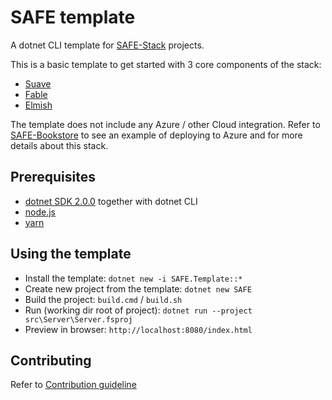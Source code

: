 # SAFE template

A dotnet CLI template for [SAFE-Stack](https://safe-stack.github.io/) projects.

This is a basic template to get started with 3 core components of the stack:

* [Suave](https://suave.io/)
* [Fable](http://fable.io/)
* [Elmish](https://fable-elmish.github.io/elmish/)

The template does not include any Azure / other Cloud integration. Refer to [SAFE-Bookstore](https://github.com/SAFE-Stack/SAFE-BookStore) to see an example of deploying to Azure and for more details about this stack.

## Prerequisites

* [dotnet SDK 2.0.0](https://www.microsoft.com/net/core) together with dotnet CLI
* [node.js](https://nodejs.org/)
* [yarn](https://yarnpkg.com/)

## Using the template

* Install the template: `dotnet new -i SAFE.Template::*`
* Create new project from the template: `dotnet new SAFE`
* Build the project: `build.cmd` / `build.sh`
* Run (working dir root of project): `dotnet run --project src\Server\Server.fsproj`
* Preview in browser: `http://localhost:8080/index.html`

## Contributing

Refer to [Contribution guideline](CONTRIBUTING.md)

